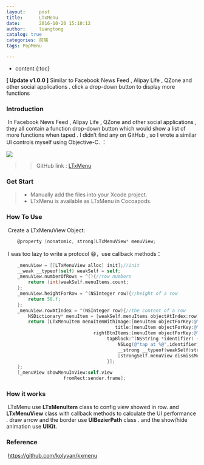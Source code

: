 ```yaml
---
layout:     post
title:      LTxMenu
date:       2016-10-20 15:10:12
author:     liangtong
catalog: true
categories: 前端
tags: PopMenu 

---
```


* content
{:toc}

**[ Update v1.0.0 ]** Similar to Facebook News Feed , Alipay Life , QZone and other social applications . click a drop-down button to display more functions



### Introduction

​         In Facebook News Feed , Alipay Life , QZone and other social applications , they all contain a function drop-down button which would show a list of more functions when taped . I didn’t find any on GitHub , so I wrote a similar UI controls myself using Objective-C. ：

![](https://raw.githubusercontent.com/l900416/LTxMenu/64a7706ae5c6fbde8e7b5f2eb6706b6f56795b05/screenshots/1.gif)

>>GitHub link : <a href="https://github.com/l900416/LTxMenu">LTxMenu</a>

### Get Start
> * Manually add the files into your Xcode project.
> * LTxMenu is available as LTxMenu in Cocoapods.


### How To Use
​	Create a LTxMenuView Object:

```Objective-C
    @property (nonatomic, strong)LTxMenuView* menuView;
```
​	I was too lazy to write a protocol 😄，use callback methods：

```Objective-C
    _menuView = [[LTxMenuView alloc] init];//init
    __weak __typeof(self) weakSelf = self;
    _menuView.numberOfRows = ^(){//row numbers
        return (int)weakSelf.menuItems.count;
    };
    _menuView.heightForRow = ^(NSInteger row){//height of a row
        return 50.f;
    };
    _menuView.rowAtIndex = ^(NSInteger row){//the content of a row
        NSDictionary* menuItem = [weakSelf.menuItems objectAtIndex:row];
        return [LTxMenuItem menuItemWithImage:[menuItem objectForKey:@"image"]
                                        title:[menuItem objectForKey:@"title"]
                                rightBtnItems:[menuItem objectForKey:@"more"]//An array contains subClass of UIView
                                     tapBlock:^(NSString *identifier) {
                                         NSLog(@"tap at %@",identifier);
                                         __strong __typeof(weakSelf)strongSelf = weakSelf;
                                         [strongSelf.menuView dismissMenu];
                                     }];
    };
    [_menuView showMenuInView:self.view
                     fromRect:sender.frame];
```

### How it works
​	LTxMenu use **LTxMenuItem** class to config view showed in row. and **LTxMenuView** class with callback methods to calculate the UI performance .  draw arrow and the border use  **UIBezierPath** class . and the show/hide animation use **UIKit**.

### Reference

​	https://github.com/kolyvan/kxmenu









